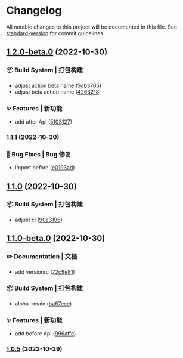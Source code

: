 # Changelog

All notable changes to this project will be documented in this file. See [standard-version](https://github.com/conventional-changelog/standard-version) for commit guidelines.

## [1.2.0-beta.0](https://github.com/gong9/poor-utils/compare/v1.1.1...v1.2.0-beta.0) (2022-10-30)


### 📦‍ Build System | 打包构建

* adjust action beta name ([5db3705](https://github.com/gong9/poor-utils/commit/5db3705d872a4f59a697e8128652ae1b07e77111))
* adjust beta action name ([4263218](https://github.com/gong9/poor-utils/commit/4263218e7fd046734db374c7c5bd08a35b326b90))


### ✨ Features | 新功能

* add after Api ([5103127](https://github.com/gong9/poor-utils/commit/510312701b93a667665be5f37d809e718a169049))

### [1.1.1](https://github.com/gong9/poor-utils/compare/v1.1.0...v1.1.1) (2022-10-30)


### 🐛 Bug Fixes | Bug 修复

* import before ([e0193ad](https://github.com/gong9/poor-utils/commit/e0193ad8b0a1dc871ba0e9672f6fdc010504dc97))

## [1.1.0](https://github.com/gong9/poor-utils/compare/v1.1.0-beta.0...v1.1.0) (2022-10-30)


### 📦‍ Build System | 打包构建

* adjust ci ([90e3196](https://github.com/gong9/poor-utils/commit/90e3196aa23faea46cc8a288d2762398f802dd04))

## [1.1.0-beta.0](https://github.com/gong9/poor-utils/compare/v1.0.5...v1.1.0-beta.0) (2022-10-30)


### ✏️ Documentation | 文档

* add versionrc ([72c9e81](https://github.com/gong9/poor-utils/commit/72c9e812c8e4204e251ff51d7b6e800c99637e1f))


### 📦‍ Build System | 打包构建

* alpha->main ([ba67ece](https://github.com/gong9/poor-utils/commit/ba67ece8451a40ae8d96452c5f46665ab3bc0ec7))


### ✨ Features | 新功能

* add before Api ([996affc](https://github.com/gong9/poor-utils/commit/996affcb629c22f0730b26142df48f9b35929212))

### [1.0.5](https://github.com/gong9/poor-utils/compare/v1.0.5-beta.0...v1.0.5) (2022-10-29)
